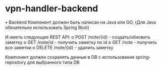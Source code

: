 # vpn-handler-backend

•    Backend
Компонент должен быть написан на Java или GO, 
(Для Java обязательно использовать Spring Boot)

И иметь следующее REST API:
o    POST /note/{id} - создать/обновить заметку
o    GET /note/id - получить заметку по id
o    GET /note  - получить все заметки
o    DELETE /note/{id} - удалить заметку

Компонент должен сохранять данные в DB с использование spring-repository для выбранного типа DB
